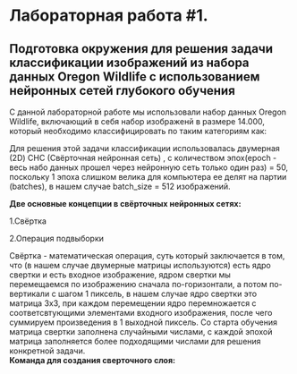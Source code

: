 Лабораторная работа #1.
====
Подготовка окружения для решения задачи классификации изображений из набора
данных Oregon Wildlife с использованием нейронных сетей глубокого обучения
-----

С данной лабораторной работе мы использовали набор данных Oregon Wildlife, включающий в себя набор изображенй в размере 14.000, который необходимо классифицировать по таким категориям как: 

Для решения этой задачи классификации использовалась двумерная (2D) СНС (Свёрточная нейронная сеть) ,  с количеством эпох(epoch - весь набо данных прошел через нейронную сеть только один раз) = 50, поскольку 1 эпоха слишком велика для компьютера ее делят на партии (batches), в нашем случае batch_size = 512 изображений. 

**Две основные концепции в свёрточных нейронных сетях:**

1.Свёртка 

2.Операция подвыборки 

Свёртка - математическая операция, суть который заключается в том, что (в нашем случае двумерные матрицы используются) есть ядро свертки и есть входное изображение, ядром свертки мы перемещаемся по изображению сначала по-горизонтали, а потом по-вертикали с шагом 1 пиксель, в нашем случае ядро свертки это матрица 3х3, при каждом перемещении ядро перемножается с соответсвтующими элементами входного изображения, после чего суммируем произведения в 1 выходной пиксель. Со старта обучения матрица свертки заполнена случайными числами, с каждой эпохой матрица заполняется более подходящими числами для решения конкретной задачи.  
**Команда для создания сверточного слоя:**

